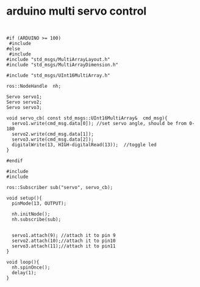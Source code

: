 arduino multi servo control
=============


<pre><code>

#if (ARDUINO >= 100)
 #include <Arduino.h>
#else
 #include <WProgram.h>
#include "std_msgs/MultiArrayLayout.h"
#include "std_msgs/MultiArrayDimension.h"

#include "std_msgs/UInt16MultiArray.h"

ros::NodeHandle  nh;

Servo servo1;
Servo servo2;
Servo servo3;

void servo_cb( const std_msgs::UInt16MultiArray&  cmd_msg){
  servo1.write(cmd_msg.data[0]); //set servo angle, should be from 0-180  
  servo2.write(cmd_msg.data[1]); 
  servo3.write(cmd_msg.data[2]); 
  digitalWrite(13, HIGH-digitalRead(13));  //toggle led  
}

#endif

#include <Servo.h> 
#include <ros.h>

ros::Subscriber<std_msgs::UInt16MultiArray> sub("servo", servo_cb);

void setup(){
  pinMode(13, OUTPUT);

  nh.initNode();
  nh.subscribe(sub);


  servo1.attach(9); //attach it to pin 9
  servo2.attach(10);//attach it to pin10
  servo3.attach(11);//attach it to pin11
}

void loop(){
  nh.spinOnce();
  delay(1);
}
</code></pre>

